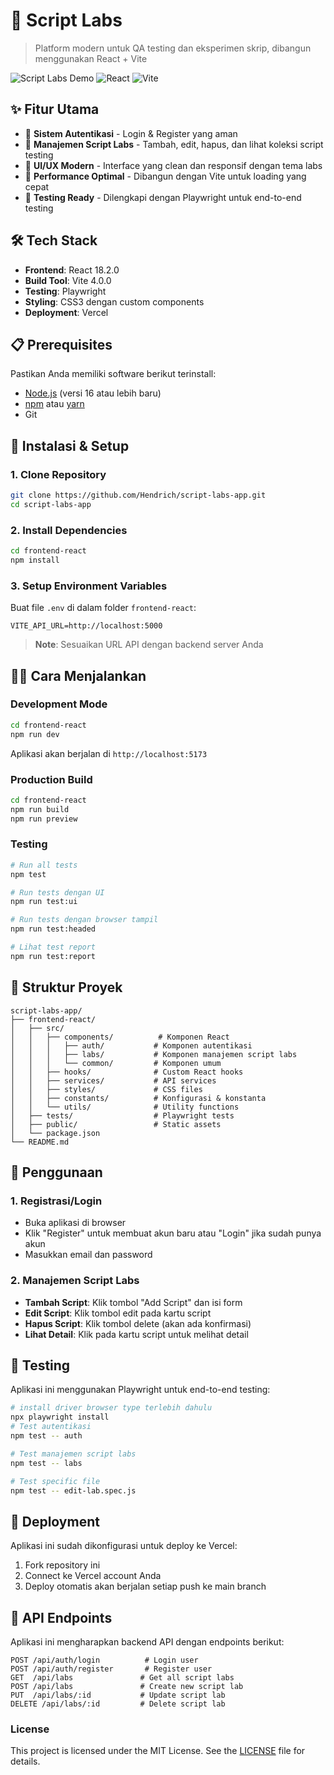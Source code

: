 # 🧪 Script Labs

> Platform modern untuk QA testing dan eksperimen skrip, dibangun menggunakan React + Vite

![Script Labs Demo](https://img.shields.io/badge/Status-Active-brightgreen) ![React](https://img.shields.io/badge/React-18.2.0-blue) ![Vite](https://img.shields.io/badge/Vite-4.0.0-646CFF)

## ✨ Fitur Utama

- 🔐 **Sistem Autentikasi** - Login & Register yang aman
- 🧪 **Manajemen Script Labs** - Tambah, edit, hapus, dan lihat koleksi script testing
- 🎨 **UI/UX Modern** - Interface yang clean dan responsif dengan tema labs
- 🚀 **Performance Optimal** - Dibangun dengan Vite untuk loading yang cepat
- 🧪 **Testing Ready** - Dilengkapi dengan Playwright untuk end-to-end testing

## 🛠️ Tech Stack

- **Frontend**: React 18.2.0
- **Build Tool**: Vite 4.0.0
- **Testing**: Playwright
- **Styling**: CSS3 dengan custom components
- **Deployment**: Vercel

## 📋 Prerequisites

Pastikan Anda memiliki software berikut terinstall:

- [Node.js](https://nodejs.org/) (versi 16 atau lebih baru)
- [npm](https://www.npmjs.com/) atau [yarn](https://yarnpkg.com/)
- Git

## 🚀 Instalasi & Setup

### 1. Clone Repository

```bash
git clone https://github.com/Hendrich/script-labs-app.git
cd script-labs-app
```

### 2. Install Dependencies

```bash
cd frontend-react
npm install
```

### 3. Setup Environment Variables

Buat file `.env` di dalam folder `frontend-react`:

```env
VITE_API_URL=http://localhost:5000
```

> **Note**: Sesuaikan URL API dengan backend server Anda

## 🏃‍♂️ Cara Menjalankan

### Development Mode

```bash
cd frontend-react
npm run dev
```

Aplikasi akan berjalan di `http://localhost:5173`

### Production Build

```bash
cd frontend-react
npm run build
npm run preview
```

### Testing

```bash
# Run all tests
npm test

# Run tests dengan UI
npm run test:ui

# Run tests dengan browser tampil
npm run test:headed

# Lihat test report
npm run test:report
```

## 📁 Struktur Proyek

```
script-labs-app/
├── frontend-react/
│   ├── src/
│   │   ├── components/          # Komponen React
│   │   │   ├── auth/           # Komponen autentikasi
│   │   │   ├── labs/           # Komponen manajemen script labs
│   │   │   └── common/         # Komponen umum
│   │   ├── hooks/              # Custom React hooks
│   │   ├── services/           # API services
│   │   ├── styles/             # CSS files
│   │   ├── constants/          # Konfigurasi & konstanta
│   │   └── utils/              # Utility functions
│   ├── tests/                  # Playwright tests
│   ├── public/                 # Static assets
│   └── package.json
└── README.md
```

## 🎯 Penggunaan

### 1. Registrasi/Login

- Buka aplikasi di browser
- Klik "Register" untuk membuat akun baru atau "Login" jika sudah punya akun
- Masukkan email dan password

### 2. Manajemen Script Labs

- **Tambah Script**: Klik tombol "Add Script" dan isi form
- **Edit Script**: Klik tombol edit pada kartu script
- **Hapus Script**: Klik tombol delete (akan ada konfirmasi)
- **Lihat Detail**: Klik pada kartu script untuk melihat detail

## 🧪 Testing

Aplikasi ini menggunakan Playwright untuk end-to-end testing:

```bash
# install driver browser type terlebih dahulu
npx playwright install
# Test autentikasi
npm test -- auth

# Test manajemen script labs
npm test -- labs

# Test specific file
npm test -- edit-lab.spec.js
```

## 🚢 Deployment

Aplikasi ini sudah dikonfigurasi untuk deploy ke Vercel:

1. Fork repository ini
2. Connect ke Vercel account Anda
3. Deploy otomatis akan berjalan setiap push ke main branch

## 📝 API Endpoints

Aplikasi ini mengharapkan backend API dengan endpoints berikut:

```
POST /api/auth/login          # Login user
POST /api/auth/register       # Register user
GET  /api/labs               # Get all script labs
POST /api/labs               # Create new script lab
PUT  /api/labs/:id           # Update script lab
DELETE /api/labs/:id         # Delete script lab
```

### License

This project is licensed under the MIT License. See the [LICENSE](LICENSE) file for details.
